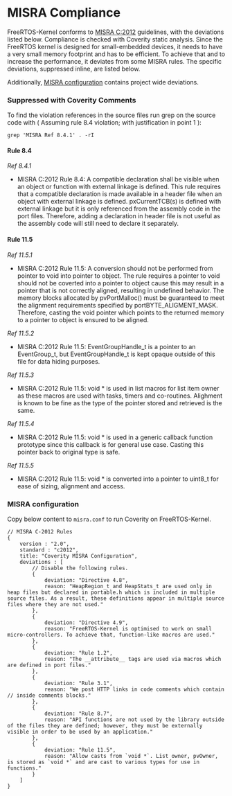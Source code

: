 # MISRA Compliance

FreeRTOS-Kernel conforms to [MISRA C:2012](https://www.misra.org.uk/misra-c)
guidelines, with the deviations listed below. Compliance is checked with
Coverity static analysis. Since the FreeRTOS kernel is designed for
small-embedded devices, it needs to have a very small memory footprint and
has to be efficient. To achieve that and to increase the performance, it
deviates from some MISRA rules. The specific deviations, suppressed inline,
are listed below.

Additionally, [MISRA configuration](#misra-configuration) contains project
wide deviations.

### Suppressed with Coverity Comments
To find the violation references in the source files run grep on the source code
with ( Assuming rule 8.4 violation; with justification in point 1 ):
```
grep 'MISRA Ref 8.4.1' . -rI
```

#### Rule 8.4

_Ref 8.4.1_

- MISRA C:2012 Rule 8.4: A compatible declaration shall be visible when an
        object or function with external linkage is defined.
        This rule requires that a compatible declaration is made available
        in a header file when an object with external linkage is defined.
        pxCurrentTCB(s) is defined with external linkage but it is only
        referenced from the assembly code in the port files. Therefore, adding
        a declaration in header file is not useful as the assembly code will
        still need to declare it separately.


#### Rule 11.5

_Ref 11.5.1_

- MISRA C:2012 Rule 11.5: A conversion should not be performed from pointer to
        void into pointer to object.
        The rule requires a pointer to void should not be coverted into a pointer
        to object cause this may result in a pointer that is not correctly aligned,
        resulting in undefined behavior. The memory blocks allocated by pvPortMalloc()
        must be guaranteed to meet the alignment requirements specified by portBYTE_ALIGMENT_MASK.
        Therefore, casting the void pointer which points to the returned memory to
        a pointer to object is ensured to be aligned.

_Ref 11.5.2_

- MISRA C:2012 Rule 11.5: EventGroupHandle_t is a pointer to an EventGroup_t, but
        EventGroupHandle_t is kept opaque outside of this file for data hiding
        purposes.

_Ref 11.5.3_

- MISRA C:2012 Rule 11.5: void * is used in list macros for list item owner as these
        macros are used with tasks, timers and co-routines. Alighment is known to be
        fine as the type of the pointer stored and retrieved is the same.

_Ref 11.5.4_

- MISRA C:2012 Rule 11.5: void * is used in a generic callback function prototype since
        this callback is for general use case. Casting this pointer back to original
        type is safe.

_Ref 11.5.5_

- MISRA C:2012 Rule 11.5: void *  is converted into a pointer to uint8_t for ease of
        sizing, alignment and access.


### MISRA configuration

Copy below content to `misra.conf` to run Coverity on FreeRTOS-Kernel.

```
// MISRA C-2012 Rules
{
    version : "2.0",
    standard : "c2012",
    title: "Coverity MISRA Configuration",
    deviations : [
        // Disable the following rules.
        {
            deviation: "Directive 4.8",
            reason: "HeapRegion_t and HeapStats_t are used only in heap files but declared in portable.h which is included in multiple source files. As a result, these definitions appear in multiple source files where they are not used."
        },
        {
            deviation: "Directive 4.9",
            reason: "FreeRTOS-Kernel is optimised to work on small micro-controllers. To achieve that, function-like macros are used."
        },
        {
            deviation: "Rule 1.2",
            reason: "The __attribute__ tags are used via macros which are defined in port files."
        },
        {
            deviation: "Rule 3.1",
            reason: "We post HTTP links in code comments which contain // inside comments blocks."
        },
        {
            deviation: "Rule 8.7",
            reason: "API functions are not used by the library outside of the files they are defined; however, they must be externally visible in order to be used by an application."
        },
        {
            deviation: "Rule 11.5",
            reason: "Allow casts from `void *`. List owner, pvOwner, is stored as `void *` and are cast to various types for use in functions."
        }
    ]
}
```